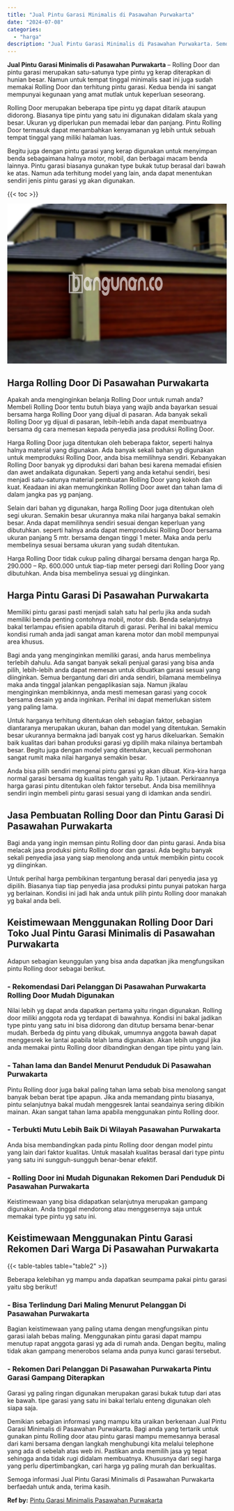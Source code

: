 ```yaml
---
title: "Jual Pintu Garasi Minimalis di Pasawahan Purwakarta"
date: "2024-07-08"
categories: 
  - "harga"
description: "Jual Pintu Garasi Minimalis di Pasawahan Purwakarta. Semoga informasi Jual Pintu Garasi Minimalis di Pasawahan Purwakarta berfaedah untuk anda, terima kasih...."
---
```


**Jual Pintu Garasi Minimalis di Pasawahan Purwakarta** – Rolling Door dan pintu garasi merupakan satu-satunya type pintu yg kerap diterapkan di hunian besar. Namun untuk tempat tinggal minimalis saat ini juga sudah memakai Rolling Door dan terhitung pintu garasi. Kedua benda ini sangat mempunyai kegunaan yang amat mutlak untuk keperluan seseorang.

Rolling Door merupakan beberapa tipe pintu yg dapat ditarik ataupun didorong. Biasanya tipe pintu yang satu ini digunakan didalam skala yang besar. Ukuran yg diperlukan pun memadai lebar dan panjang. Pintu Rolling Door termasuk dapat menambahkan kenyamanan yg lebih untuk sebuah tempat tinggal yang miliki halaman luas.

Begitu juga dengan pintu garasi yang kerap digunakan untuk menyimpan benda sebagaimana halnya motor, mobil, dan berbagai macam benda lainnya. Pintu garasi biasanya gunakan type bukak tutup berasal dari bawah ke atas. Namun ada terhitung model yang lain, anda dapat menentukan sendiri jenis pintu garasi yg akan digunakan.

{{< toc >}}

![Jual Pintu Garasi Minimalis di Pasawahan Purwakarta](/images/pintu-garasi-34.png)

## Harga Rolling Door Di Pasawahan Purwakarta

Apakah anda menginginkan belanja Rolling Door untuk rumah anda? Membeli Rolling Door tentu butuh biaya yang wajib anda bayarkan sesuai bersama harga Rolling Door yang dijual di pasaran. Ada banyak sekali Rolling Door yg dijual di pasaran, lebih-lebih anda dapat membuatnya bersama dg cara memesan kepada penyedia jasa produksi Rolling Door.

Harga Rolling Door juga ditentukan oleh beberapa faktor, seperti halnya halnya material yang digunakan. Ada banyak sekali bahan yg digunakan untuk memproduksi Rolling Door, anda bisa memilihnya sendiri. Kebanyakan Rolling Door banyak yg diproduksi dari bahan besi karena memadai efisien dan awet andaikata digunakan. Seperti yang anda ketahui sendiri, besi menjadi satu-satunya material pembuatan Rolling Door yang kokoh dan kuat. Keadaan ini akan memungkinkan Rolling Door awet dan tahan lama di dalam jangka pas yg panjang.

Selain dari bahan yg digunakan, harga Rolling Door juga ditentukan oleh segi ukuran. Semakin besar ukurannya maka nilai harganya bakal semakin besar. Anda dapat memilihnya sendiri sesuai dengan keperluan yang dibutuhkan. seperti halnya anda dapat memproduksi Rolling Door bersama ukuran panjang 5 mtr. bersama dengan tinggi 1 meter. Maka anda perlu membelinya sesuai bersama ukuran yang sudah ditentukan.

Harga Rolling Door tidak cukup paling dihargai bersama dengan harga Rp. 290.000 – Rp. 600.000 untuk tiap-tiap meter persegi dari Rolling Door yang dibutuhkan. Anda bisa membelinya sesuai yg diinginkan.

## Harga Pintu Garasi Di Pasawahan Purwakarta

Memiliki pintu garasi pasti menjadi salah satu hal perlu jika anda sudah memiliki benda penting contohnya mobil, motor dsb. Benda selanjutnya bakal terlampau efisien apabila ditaruh di garasi. Perihal ini bakal memicu kondisi rumah anda jadi sangat aman karena motor dan mobil mempunyai area khusus.

Bagi anda yang menginginkan memiliki garasi, anda harus membelinya terlebih dahulu. Ada sangat banyak sekali penjual garasi yang bisa anda pilih, lebih-lebih anda dapat memesan untuk dibuatkan garasi sesuai yang diinginkan. Semua bergantung dari diri anda sendiri, bilamana membelinya maka anda tinggal jalankan pengaplikasian saja. Namun jikalau menginginkan membikinnya, anda mesti memesan garasi yang cocok bersama desain yg anda inginkan. Perihal ini dapat memerlukan sistem yang paling lama.

Untuk harganya terhitung ditentukan oleh sebagian faktor, sebagian diantaranya merupakan ukuran, bahan dan model yang ditentukan. Semakin besar ukurannya bermakna jadi banyak cost yg harus dikeluarkan. Semakin baik kualitas dari bahan produksi garasi yg dipilih maka nilainya bertambah besar. Begitu juga dengan model yang ditentukan, kecuali permohonan sangat rumit maka nilai harganya semakin besar.

Anda bisa pilih sendiri mengenai pintu garasi yg akan dibuat. Kira-kira harga normal garasi bersama dg kualitas tengah yaitu Rp. 1 jutaan. Perkiraannya harga garasi pintu ditentukan oleh faktor tersebut. Anda bisa memilihnya sendiri ingin membeli pintu garasi sesuai yang di idamkan anda sendiri.

## Jasa Pembuatan Rolling Door dan Pintu Garasi Di Pasawahan Purwakarta

Bagi anda yang ingin memsan pintu Rolling door dan pintu garasi. Anda bisa melacak jasa produksi pintu Rolling door dan garasi. Ada begitu banyak sekali penyedia jasa yang siap menolong anda untuk membikin pintu cocok yg diinginkan.

Untuk perihal harga pembikinan tergantung berasal dari penyedia jasa yg dipilih. Biasanya tiap tiap penyedia jasa produksi pintu punyai patokan harga yg berlainan. Kondisi ini jadi hak anda untuk pilih pintu Rolling door manakah yg bakal anda beli.

## Keistimewaan Menggunakan Rolling Door Dari Toko Jual Pintu Garasi Minimalis di Pasawahan Purwakarta

Adapun sebagian keunggulan yang bisa anda dapatkan jika mengfungsikan pintu Rolling door sebagai berikut.

### \- Rekomendasi Dari Pelanggan Di Pasawahan Purwakarta Rolling Door Mudah Digunakan

Nilai lebih yg dapat anda dapatkan pertama yaitu ringan digunakan. Rolling door miliki anggota roda yg terdapat di bawahnya. Kondisi ini bakal jadikan type pintu yang satu ini bisa didorong dan ditutup bersama benar-benar mudah. Berbeda dg pintu yang dibukak, umumnya anggota bawah dapat menggesrek ke lantai apabila telah lama digunakan. Akan lebih unggul jika anda memakai pintu Rolling door dibandingkan dengan tipe pintu yang lain.

### \- Tahan lama dan Bandel Menurut Penduduk Di Pasawahan Purwakarta

Pintu Rolling door juga bakal paling tahan lama sebab bisa menolong sangat banyak beban berat tipe apapun. Jika anda memandang pintu biasanya, pintu selanjutnya bakal mudah menggesrek lantai seandainya sering dibikin mainan. Akan sangat tahan lama apabila menggunakan pintu Rolling door.

### \- Terbukti Mutu Lebih Baik Di Wilayah Pasawahan Purwakarta

Anda bisa membandingkan pada pintu Rolling door dengan model pintu yang lain dari faktor kualitas. Untuk masalah kualitas berasal dari type pintu yang satu ini sungguh-sungguh benar-benar efektif.

### \- Rolling Door ini Mudah Digunakan Rekomen Dari Penduduk Di Pasawahan Purwakarta

Keistimewaan yang bisa didapatkan selanjutnya merupakan gampang digunakan. Anda tinggal mendorong atau menggesernya saja untuk memakai type pintu yg satu ini.

## Keistimewaan Menggunakan Pintu Garasi Rekomen Dari Warga Di Pasawahan Purwakarta

{{< table-tables table="table2" >}}

Beberapa kelebihan yg mampu anda dapatkan seumpama pakai pintu garasi yaitu sbg berikut!

### \- Bisa Terlindung Dari Maling Menurut Pelanggan Di Pasawahan Purwakarta

Bagian keistimewaan yang paling utama dengan mengfungsikan pintu garasi ialah bebas maling. Menggunakan pintu garasi dapat mampu menutup rapat anggota garasi yg ada di rumah anda. Dengan begitu, maling tidak akan gampang menerobos selama anda punya kunci garasi tersebut.

### \- Rekomen Dari Pelanggan Di Pasawahan Purwakarta Pintu Garasi Gampang Diterapkan

Garasi yg paling ringan digunakan merupakan garasi bukak tutup dari atas ke bawah. tipe garasi yang satu ini bakal terlalu enteng digunakan oleh siapa saja.

Demikian sebagian informasi yang mampu kita uraikan berkenaan Jual Pintu Garasi Minimalis di Pasawahan Purwakarta. Bagi anda yang tertarik untuk gunakan pintu Rolling door atau pintu garasi mampu memesannya berasal dari kami bersama dengan langkah menghubungi kita melalui telephone yang ada di sebelah atas web ini. Pastikan anda memilih jasa yg tepat sehingga anda tidak rugi didalam membuatnya. Khususnya dari segi harga yang perlu dipertimbangkan, cari harga yg paling murah dan berkualitas.

Semoga informasi Jual Pintu Garasi Minimalis di Pasawahan Purwakarta berfaedah untuk anda, terima kasih.

**Ref by:** [Pintu Garasi Minimalis Pasawahan Purwakarta](https://id.wikipedia.org/wiki/Pintu)
